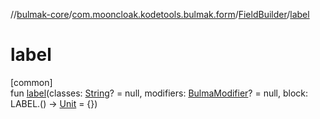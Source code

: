 //[bulmak-core](../../../index.md)/[com.mooncloak.kodetools.bulmak.form](../index.md)/[FieldBuilder](index.md)/[label](label.md)

# label

[common]\
fun [label](label.md)(classes: [String](https://kotlinlang.org/api/core/kotlin-stdlib/kotlin/-string/index.html)? = null, modifiers: [BulmaModifier](../../com.mooncloak.kodetools.bulmak.modifier/-bulma-modifier/index.md)? = null, block: LABEL.() -&gt; [Unit](https://kotlinlang.org/api/core/kotlin-stdlib/kotlin/-unit/index.html) = {})

